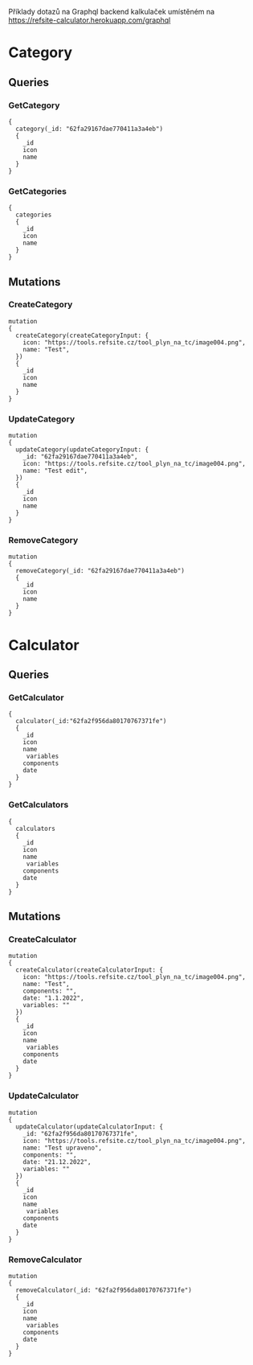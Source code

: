 Příklady dotazů na Graphql backend kalkulaček umístěném na https://refsite-calculator.herokuapp.com/graphql

# Category
## Queries
### GetCategory
    {
      category(_id: "62fa29167dae770411a3a4eb")
      {
        _id
        icon
        name
      }
    }
### GetCategories
    {
      categories
      {
        _id
        icon
        name
      }
    }
## Mutations
### CreateCategory

    mutation 
    {
      createCategory(createCategoryInput: {
        icon: "https://tools.refsite.cz/tool_plyn_na_tc/image004.png",
        name: "Test",
      }) 
      {
        _id
        icon
        name
      }
    }

### UpdateCategory

    mutation 
    {
      updateCategory(updateCategoryInput: {
        _id: "62fa29167dae770411a3a4eb",
        icon: "https://tools.refsite.cz/tool_plyn_na_tc/image004.png",
        name: "Test edit",
      }) 
      {
        _id
        icon
        name
      }
    }

### RemoveCategory

    mutation 
    {
      removeCategory(_id: "62fa29167dae770411a3a4eb") 
      {
        _id
        icon
        name
      }
    }

# Calculator
## Queries
### GetCalculator
    {
      calculator(_id:"62fa2f956da80170767371fe")
      {
        _id
        icon
        name
         variables
        components
        date
      }
    }
### GetCalculators
    {
      calculators
      {
        _id
        icon
        name
         variables
        components
        date
      }
    }
## Mutations
### CreateCalculator

    mutation 
    {
      createCalculator(createCalculatorInput: {
        icon: "https://tools.refsite.cz/tool_plyn_na_tc/image004.png",
        name: "Test",
        components: "",
        date: "1.1.2022",
        variables: ""
      }) 
      {
        _id
        icon
        name
         variables
        components
        date
      }
    }

### UpdateCalculator

    mutation 
    {
      updateCalculator(updateCalculatorInput: {
        _id: "62fa2f956da80170767371fe",
        icon: "https://tools.refsite.cz/tool_plyn_na_tc/image004.png",
        name: "Test upraveno",
        components: "",
        date: "21.12.2022",
        variables: ""
      }) 
      {
        _id
        icon
        name
         variables
        components
        date
      }
    }

### RemoveCalculator

    mutation 
    {
      removeCalculator(_id: "62fa2f956da80170767371fe") 
      {
        _id
        icon
        name
         variables
        components
        date
      }
    }